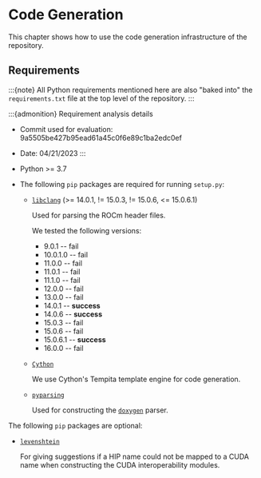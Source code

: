 # Code Generation

This chapter shows how to use the code generation infrastructure
of the repository.

## Requirements

:::{note}
All Python requirements mentioned here are also "baked into" the `requirements.txt` file at the top level of the repository.
:::

:::{admonition} Requirement analysis details

* Commit used for evaluation: 9a5505be427b95ead61a45c0f6e89c1ba2edc0ef
* Date: 04/21/2023
:::

* Python >= 3.7
* The following `pip` packages are required for running `setup.py`:
  * [`libclang`](https://pypi.org/project/libclang/) (>= 14.0.1, != 15.0.3, != 15.0.6, <= 15.0.6.1)
    
    Used for parsing the ROCm header files.
    
    We tested the following versions:
     * 9.0.1	-- fail
      * 10.0.1.0 -- fail
      * 11.0.0 -- fail
      * 11.0.1 -- fail
      * 11.1.0 -- fail
      * 12.0.0 -- fail
      * 13.0.0 -- fail
      * 14.0.1 -- **success**
      * 14.0.6 -- **success**
      * 15.0.3 -- fail
      * 15.0.6 -- fail
      * 15.0.6.1 -- **success**
      * 16.0.0 -- fail
  * [`Cython`](https://cython.org/)
    
    We use Cython's Tempita template engine for code generation.
  * [`pyparsing`](https://pyparsing-docs.readthedocs.io/en/latest/index.html)
    
    Used for constructing the [`doxygen`](https://www.doxygen.nl/) parser.

The following `pip` packages are optional:

* [`levenshtein`](https://pypi.org/project/Levenshtein/)

  For giving suggestions if a HIP name could not be mapped to a CUDA name
  when constructing the CUDA interoperability modules.

<!---
Python >= 3.7 is required plus Python development files (e.g. via ``apt install python3-dev`` on Ubuntu).

To build ``pip`` packages (``.whl``) you need to install the ``pip`` package ``build``.
You further need to have `venv` installed (e.g. via ``apt install python3-venv`` on Ubuntu).
--->